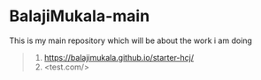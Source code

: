 # BalajiMukala-main
This is my main repository which will be about the work i am doing

> 1. <https://balajimukala.github.io/starter-hcj/>
> 2. <test.com/>
